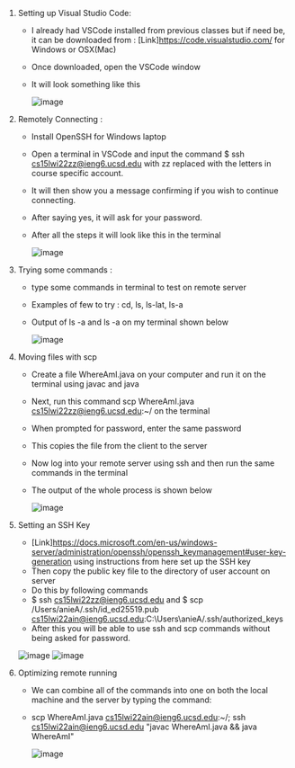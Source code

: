 1. Setting up Visual Studio Code:
   - I already had VSCode installed from previous classes but if need be, it can be downloaded from : [Link]https://code.visualstudio.com/ for Windows or OSX(Mac)
   - Once downloaded, open the VSCode window
   - It will look something like this
   
      ![image](https://user-images.githubusercontent.com/97641897/149424347-a3918030-49b1-4ea8-bcbb-5cacd6e48a77.png)
 
 2. Remotely Connecting :
    - Install OpenSSH for Windows laptop
    - Open a terminal in VSCode and input the command $ ssh cs15lwi22zz@ieng6.ucsd.edu with zz replaced with the letters in course specific account. 
    - It will then show you a message confirming if you wish to continue connecting. 
    - After saying yes, it will ask for your password. 
    - After all the steps it will look like this in the terminal

        ![image](https://user-images.githubusercontent.com/97641897/149426038-a5de1d38-6fcf-4554-bd13-2a83fba76172.png)

3. Trying some commands : 
    - type some commands in terminal to test on remote server 
    - Examples of few to try : cd, ls, ls-lat, ls-a
    - Output of ls -a and ls -a on my terminal shown below
    
      ![image](https://user-images.githubusercontent.com/97641897/149426825-fc7f8023-2d88-4e12-8c97-db3a56e02c23.png)

4. Moving files with scp
    - Create a file WhereAmI.java on your computer and run it on the terminal using javac and java
    - Next, run this command scp WhereAmI.java cs15lwi22zz@ieng6.ucsd.edu:~/ on the terminal
    - When prompted for password, enter the same password
    - This copies the file from the client to the server
    - Now log into your remote server using ssh and then run the same commands in the terminal
    - The output of the whole process is shown below

      ![image](https://user-images.githubusercontent.com/97641897/149428043-66a3c22d-aad5-4cfc-8668-1809b1848e8d.png)
      
5. Setting an SSH Key
    - [Link]https://docs.microsoft.com/en-us/windows-server/administration/openssh/openssh_keymanagement#user-key-generation using instructions from here set up the SSH key
    - Then copy the public key file to the directory of user account on server
    - Do this by following commands
    - $ ssh cs15lwi22zz@ieng6.ucsd.edu and $ scp /Users/anieA/.ssh/id_ed25519.pub cs15lwi22ain@ieng6.ucsd.edu:C:\Users\anieA/.ssh/authorized_keys 
    - After this you will be able to use ssh and scp commands without being asked for password.

   ![image](https://user-images.githubusercontent.com/97641897/149431993-01c50847-77f8-4e1f-b04b-3b4e029314d6.png)
       ![image](https://user-images.githubusercontent.com/97641897/149600016-62e3911a-f5f2-446c-b05e-902693af1645.png)
   
6. Optimizing remote running
    - We can combine all of the commands into one on both the local machine and the server by typing the command:
    - scp WhereAmI.java cs15lwi22ain@ieng6.ucsd.edu:~/; ssh cs15lwi22ain@ieng6.ucsd.edu "javac WhereAmI.java && java WhereAmI"
    
      ![image](https://user-images.githubusercontent.com/97641897/149600927-3e9e7285-d372-4f05-a7eb-0d7f88f7d4aa.png)





